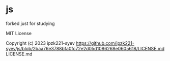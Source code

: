 # js
forked just for studying

MIT License

Copyright (c) 2023 ipzk221-syev
https://github.com/ipzk221-syev/js/blob/2baa76e3788bfa0fc72e2d05d1086268e0605618/LICENSE.md
LICENSE.md
